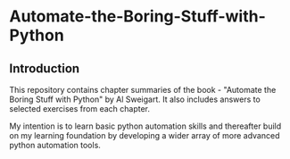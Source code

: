 # Automate-the-Boring-Stuff-with-Python

## Introduction

This repository contains chapter summaries of the book - "Automate the Boring Stuff with Python" by Al Sweigart. It also includes answers to selected exercises from each chapter. 

My intention is to learn basic python automation skills and thereafter build on my learning foundation by developing a wider array of more advanced python automation tools.
